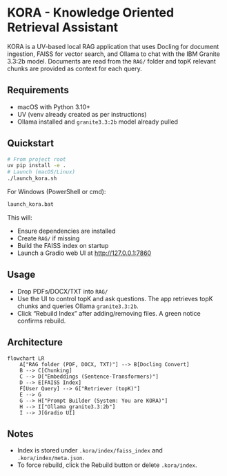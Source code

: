 # KORA - Knowledge Oriented Retrieval Assistant

KORA is a UV-based local RAG application that uses Docling for document ingestion, FAISS for vector search, and Ollama to chat with the IBM Granite 3.3:2b model. Documents are read from the `RAG/` folder and topK relevant chunks are provided as context for each query.

## Requirements
- macOS with Python 3.10+
- UV (venv already created as per instructions)
- Ollama installed and `granite3.3:2b` model already pulled

## Quickstart
```bash
# From project root
uv pip install -e .
# Launch (macOS/Linux)
./launch_kora.sh
```

For Windows (PowerShell or cmd):
```bat
launch_kora.bat
```

This will:
- Ensure dependencies are installed
- Create `RAG/` if missing
- Build the FAISS index on startup
- Launch a Gradio web UI at http://127.0.0.1:7860

## Usage
- Drop PDFs/DOCX/TXT into `RAG/`
- Use the UI to control topK and ask questions. The app retrieves topK chunks and queries Ollama `granite3.3:2b`.
- Click “Rebuild Index” after adding/removing files. A green notice confirms rebuild.

## Architecture
```mermaid
flowchart LR
    A["RAG folder (PDF, DOCX, TXT)"] --> B[Docling Convert]
    B --> C[Chunking]
    C --> D["Embeddings (Sentence-Transformers)"]
    D --> E[FAISS Index]
    F[User Query] --> G["Retriever (topK)"]
    E --> G
    G --> H["Prompt Builder (System: You are KORA)"]
    H --> I["Ollama granite3.3:2b"]
    I --> J[Gradio UI]
```

## Notes
- Index is stored under `.kora/index/faiss_index` and `.kora/index/meta.json`.
- To force rebuild, click the Rebuild button or delete `.kora/index`.
